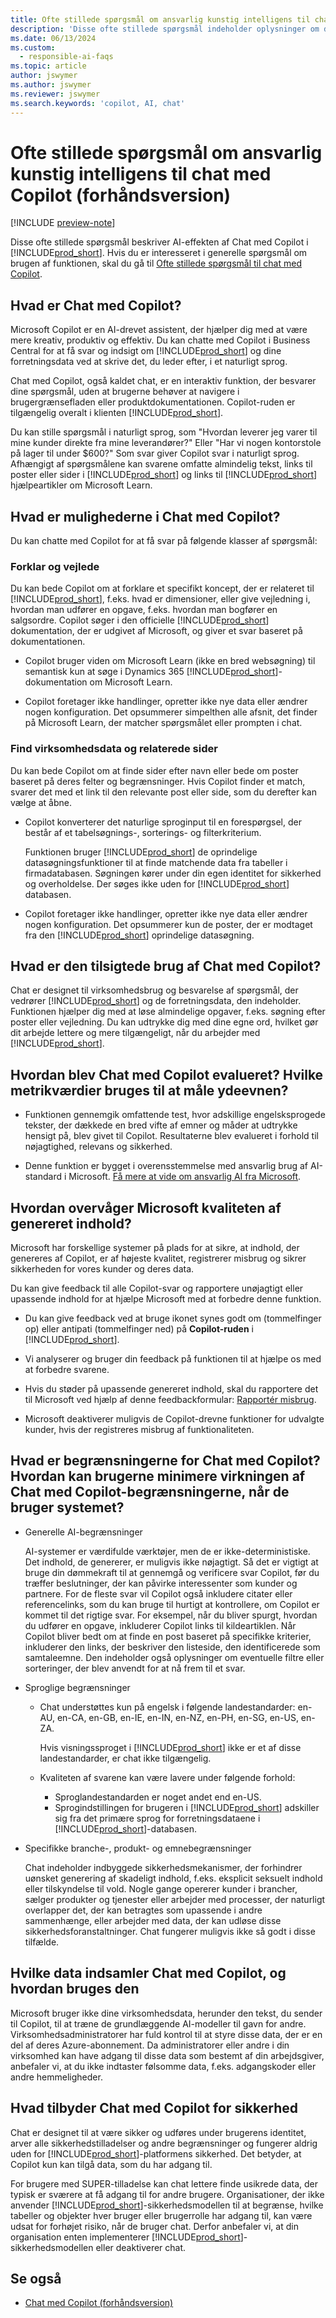 ```yaml
---
title: Ofte stillede spørgsmål om ansvarlig kunstig intelligens til chat med Copilot (forhåndsversion)
description: 'Disse ofte stillede spørgsmål indeholder oplysninger om den AI-teknologi, der bruges til at chatte med Copilot i Business Central. De indeholder vigtige overvejelser og detaljer om, hvordan AI bruges, hvordan det blev testet og evalueret, og eventuelle specifikke begrænsninger.'
ms.date: 06/13/2024
ms.custom:
  - responsible-ai-faqs
ms.topic: article
author: jswymer
ms.author: jswymer
ms.reviewer: jswymer
ms.search.keywords: 'copilot, AI, chat'
---
```

# Ofte stillede spørgsmål om ansvarlig kunstig intelligens til chat med Copilot (forhåndsversion)

[!INCLUDE [preview-note](~/../shared-content/shared/preview-includes/production-ready-preview-dynamics365.md)]

Disse ofte stillede spørgsmål beskriver AI-effekten af Chat med Copilot i [!INCLUDE[prod_short](includes/prod_short.md)]. Hvis du er interesseret i generelle spørgsmål om brugen af funktionen, skal du gå til [Ofte stillede spørgsmål til chat med Copilot](chat-with-copilot-faq.md).

## Hvad er Chat med Copilot?

Microsoft Copilot er en AI-drevet assistent, der hjælper dig med at være mere kreativ, produktiv og effektiv. Du kan chatte med Copilot i Business Central for at få svar og indsigt om [!INCLUDE[prod_short](includes/prod_short.md)] og dine forretningsdata ved at skrive det, du leder efter, i et naturligt sprog.

Chat med Copilot, også kaldet chat, er en interaktiv funktion, der besvarer dine spørgsmål, uden at brugerne behøver at navigere i brugergrænsefladen eller produktdokumentationen. Copilot-ruden er tilgængelig overalt i klienten [!INCLUDE[prod_short](includes/prod_short.md)].

Du kan stille spørgsmål i naturligt sprog, som "Hvordan leverer jeg varer til mine kunder direkte fra mine leverandører?" Eller "Har vi nogen kontorstole på lager til under $600?" Som svar giver Copilot svar i naturligt sprog. Afhængigt af spørgsmålene kan svarene omfatte almindelig tekst, links til poster eller sider i [!INCLUDE[prod_short](includes/prod_short.md)] og links til [!INCLUDE[prod_short](includes/prod_short.md)] hjælpeartikler om Microsoft Learn.

## Hvad er mulighederne i Chat med Copilot?

Du kan chatte med Copilot for at få svar på følgende klasser af spørgsmål:

### Forklar og vejlede

Du kan bede Copilot om at forklare et specifikt koncept, der er relateret til [!INCLUDE[prod_short](includes/prod_short.md)], f.eks. hvad er dimensioner, eller give vejledning i, hvordan man udfører en opgave, f.eks. hvordan man bogfører en salgsordre. Copilot søger i den officielle [!INCLUDE[prod_short](includes/prod_short.md)] dokumentation, der er udgivet af Microsoft, og giver et svar baseret på dokumentationen.

- Copilot bruger viden om Microsoft Learn (ikke en bred websøgning) til semantisk kun at søge i Dynamics 365 [!INCLUDE[prod_short](includes/prod_short.md)]-dokumentation om Microsoft Learn.

- Copilot foretager ikke handlinger, opretter ikke nye data eller ændrer nogen konfiguration. Det opsummerer simpelthen alle afsnit, det finder på Microsoft Learn, der matcher spørgsmålet eller prompten i chat.

### Find virksomhedsdata og relaterede sider

Du kan bede Copilot om at finde sider efter navn eller bede om poster baseret på deres felter og begrænsninger. Hvis Copilot finder et match, svarer det med et link til den relevante post eller side, som du derefter kan vælge at åbne.

- Copilot konverterer det naturlige sproginput til en forespørgsel, der består af et tabelsøgnings-, sorterings- og filterkriterium.

  Funktionen bruger [!INCLUDE[prod_short](includes/prod_short.md)] de oprindelige datasøgningsfunktioner til at finde matchende data fra tabeller i firmadatabasen. Søgningen kører under din egen identitet for sikkerhed og overholdelse. Der søges ikke uden for [!INCLUDE[prod_short](includes/prod_short.md)] databasen.

- Copilot foretager ikke handlinger, opretter ikke nye data eller ændrer nogen konfiguration. Det opsummerer kun de poster, der er modtaget fra den [!INCLUDE[prod_short](includes/prod_short.md)] oprindelige datasøgning. 

## Hvad er den tilsigtede brug af Chat med Copilot?

Chat er designet til virksomhedsbrug og besvarelse af spørgsmål, der vedrører [!INCLUDE[prod_short](includes/prod_short.md)] og de forretningsdata, den indeholder. Funktionen hjælper dig med at løse almindelige opgaver, f.eks. søgning efter poster eller vejledning. Du kan udtrykke dig med dine egne ord, hvilket gør dit arbejde lettere og mere tilgængeligt, når du arbejder med [!INCLUDE[prod_short](includes/prod_short.md)].

## Hvordan blev Chat med Copilot evalueret? Hvilke metrikværdier bruges til at måle ydeevnen?

- Funktionen gennemgik omfattende test, hvor adskillige engelsksprogede tekster, der dækkede en bred vifte af emner og måder at udtrykke hensigt på, blev givet til Copilot. Resultaterne blev evalueret i forhold til nøjagtighed, relevans og sikkerhed.
  
- Denne funktion er bygget i overensstemmelse med ansvarlig brug af AI-standard i Microsoft. [Få mere at vide om ansvarlig AI fra Microsoft](https://aka.ms/RAI).

## Hvordan overvåger Microsoft kvaliteten af genereret indhold?

Microsoft har forskellige systemer på plads for at sikre, at indhold, der genereres af Copilot, er af højeste kvalitet, registrerer misbrug og sikrer sikkerheden for vores kunder og deres data.

Du kan give feedback til alle Copilot-svar og rapportere unøjagtigt eller upassende indhold for at hjælpe Microsoft med at forbedre denne funktion. 

- Du kan give feedback ved at bruge ikonet synes godt om (tommelfinger op) eller antipati (tommelfinger ned) på **Copilot-ruden** i [!INCLUDE[prod_short](includes/prod_short.md)].
  
- Vi analyserer og bruger din feedback på funktionen til at hjælpe os med at forbedre svarene.
  
- Hvis du støder på upassende genereret indhold, skal du rapportere det til Microsoft ved hjælp af denne feedbackformular: [Rapportér misbrug](https://go.microsoft.com/fwlink/?linkid=2249810).
  
- Microsoft deaktiverer muligvis de Copilot-drevne funktioner for udvalgte kunder, hvis der registreres misbrug af funktionaliteten.

## Hvad er begrænsningerne for Chat med Copilot? Hvordan kan brugerne minimere virkningen af Chat med Copilot-begrænsningerne, når de bruger systemet?

- Generelle AI-begrænsninger

  AI-systemer er værdifulde værktøjer, men de er ikke-deterministiske. Det indhold, de genererer, er muligvis ikke nøjagtigt. Så det er vigtigt at bruge din dømmekraft til at gennemgå og verificere svar Copilot, før du træffer beslutninger, der kan påvirke interessenter som kunder og partnere. For de fleste svar vil Copilot også inkludere citater eller referencelinks, som du kan bruge til hurtigt at kontrollere, om Copilot er kommet til det rigtige svar. For eksempel, når du bliver spurgt, hvordan du udfører en opgave, inkluderer Copilot links til kildeartiklen. Når Copilot bliver bedt om at finde en post baseret på specifikke kriterier, inkluderer den links, der beskriver den listeside, den identificerede som samtaleemne. Den indeholder også oplysninger om eventuelle filtre eller sorteringer, der blev anvendt for at nå frem til et svar.

- Sproglige begrænsninger

  - Chat understøttes kun på engelsk i følgende landestandarder: en-AU, en-CA, en-GB, en-IE, en-IN, en-NZ, en-PH, en-SG, en-US, en-ZA.

    Hvis visningssproget i [!INCLUDE[prod_short](includes/prod_short.md)] ikke er et af disse landestandarder, er chat ikke tilgængelig.

  - Kvaliteten af svarene kan være lavere under følgende forhold:
    - Sproglandestandarden er noget andet end en-US.
    - Sprogindstillingen for brugeren i [!INCLUDE[prod_short](includes/prod_short.md)] adskiller sig fra det primære sprog for forretningsdataene i [!INCLUDE[prod_short](includes/prod_short.md)]-databasen.

- Specifikke branche-, produkt- og emnebegrænsninger

   Chat indeholder indbyggede sikkerhedsmekanismer, der forhindrer uønsket generering af skadeligt indhold, f.eks. eksplicit seksuelt indhold eller tilskyndelse til vold. Nogle gange opererer kunder i brancher, sælger produkter og tjenester eller arbejder med processer, der naturligt overlapper det, der kan betragtes som upassende i andre sammenhænge, eller arbejder med data, der kan udløse disse sikkerhedsforanstaltninger. Chat fungerer muligvis ikke så godt i disse tilfælde.

<!--## What operational factors and settings allow for effective and responsible use of the feature?-->

## Hvilke data indsamler Chat med Copilot, og hvordan bruges den

Microsoft bruger ikke dine virksomhedsdata, herunder den tekst, du sender til Copilot, til at træne de grundlæggende AI-modeller til gavn for andre. Virksomhedsadministratorer har fuld kontrol til at styre disse data, der er en del af deres Azure-abonnement. Da administratorer eller andre i din virksomhed kan have adgang til disse data som bestemt af din arbejdsgiver, anbefaler vi, at du ikke indtaster følsomme data, f.eks. adgangskoder eller andre hemmeligheder.

## Hvad tilbyder Chat med Copilot for sikkerhed

Chat er designet til at være sikker og udføres under brugerens identitet, arver alle sikkerhedstilladelser og andre begrænsninger og fungerer aldrig uden for [!INCLUDE[prod_short](includes/prod_short.md)]-platformens sikkerhed. Det betyder, at Copilot kun kan tilgå data, som du har adgang til.

For brugere med SUPER-tilladelse kan chat lettere finde usikrede data, der typisk er sværere at få adgang til for andre brugere. Organisationer, der ikke anvender [!INCLUDE[prod_short](includes/prod_short.md)]-sikkerhedsmodellen til at begrænse, hvilke tabeller og objekter hver bruger eller brugerrolle har adgang til, kan være udsat for forhøjet risiko, når de bruger chat. Derfor anbefaler vi, at din organisation enten implementerer [!INCLUDE[prod_short](includes/prod_short.md)]-sikkerhedsmodellen eller deaktiverer chat.

## Se også

- [Chat med Copilot (forhåndsversion)](chat-with-copilot.md)

